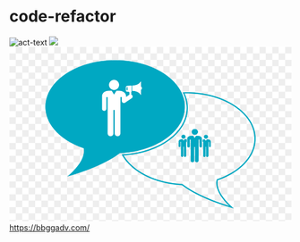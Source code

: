# code-refactor

![act-text](https://github.com/bashkimereqi100/homeworkone/blob/main/assets/images/refactoring.gif)
![](https://github.com/bashkimereqi100/homeworkone/blob/main/assets/images/code-refactoring.gif)
![](assets/images/brand-awareness.png)
https://bbggadv.com/

